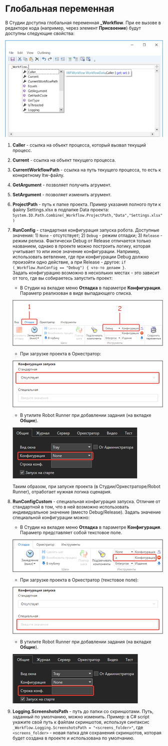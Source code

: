 # Глобальная переменная

В Студии доступна глобальная переменная **\_Workflow**. При ее вызове в редакторе кода (например, через элемент **Присвоение**) будут доступны следующие свойства:

![](<../../.gitbook/assets/workflow.png>)

1. **Caller** - ссылка на объект процесса, который вызвал текущий процесс.
2. **Current** - ccылка на объект текущего процесса.
3. **CurrentWorkflowPath** - ссылка на путь текущего процесса, то есть к конкретному ltw-файлу.
4. **GetArgument** - позволяет получить агрумент.
5. **SetArgument** - позволяет изменить агрумент.
6. **ProjectPath** - путь к папке проекта. Пример указания полного пути к файлу Settings.xlsx в подпапке Data проекта:
   `System.IO.Path.Combine(_Workflow.ProjectPath,"Data","Settings.xlsx")`
7. **RunConfig** - стандартная конфигурация запуска робота. Доступные значения: 1) `None` - отсутствует; 2) `Debug` - режим отладки; 3) `Release` - режим релиза. Фактически Debug от Release отличается только названием, однако в проекте можно построить логику, которая учитывает то или иное значение конфигурации. Например, использовать ветвление, где при конфигурации Debug должно произойти одно действие, а при Release - другое: `if (_Workflow.RunConfig == "Debug") { что-то делаем }`.\
   Задать конфигурацию возможно в нескольких местах - это зависит от того, где вы собираетесь запустить проект:
   * В Студии на вкладке меню **Отладка** в параметре **Конфигурация**. Параметр реализован в виде выпадающего списка.

   ![](<../../.gitbook/assets/studio-standard-config-robot.png>)

   * При загрузке проекта в Оркестратор:

   ![](<../../.gitbook/assets/orch-robot-config-standard.png>)

   * В утилите Robot Runner при добавлении задания (на вкладке **Общие**).

   ![](<../../.gitbook/assets/runner-config-robot-standard.png>)

   Таким образом, при запуске проекта (в Студии/Оркестраторе/Robot Runner), отработает нужная логика сценария.
     
8. **RunConfigCustom** - специальная конфигурация запуска. Отличие от стандартной в том, что в ней возможно использовать индивидуальное значение (вместо Debug/Release). 
    Задать значение специальной конфигурации можно:
    * В Студии на вкладке меню **Отладка** в параметре **Конфигурация**. Параметр представляет собой текстовое поле.
    
    ![](<../../.gitbook/assets/studio-robot-config-special.png>)

   * При загрузке проекта в Оркестратор (текстовое поле):

   ![](<../../.gitbook/assets/orch-robot-config-special.png>)

   * В утилите Robot Runner при добавлении задания (на вкладке **Общие**).

   ![](<../../.gitbook/assets/runner-config-special.png>)

9. **Logging.ScreenshotsPath** - путь до папки со скриншотами. Путь, заданный по умолчанию, можно изменить. Пример: в C# script укажите свой путь к файлам скриншотов, используя синтаксис `_Workflow.Logging.ScreenshotsPath = "<screens_folder>"`, где `<screens_folder>` - новая папка для сохранения скриншотов, которая будет создана в проекте и использована по умолчанию.


   


   


   


 
